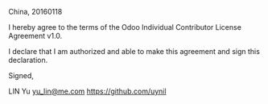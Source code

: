 China, 20160118

I hereby agree to the terms of the Odoo Individual Contributor License
Agreement v1.0.

I declare that I am authorized and able to make this agreement and sign this
declaration.

Signed,

LIN Yu yu_lin@me.com https://github.com/uynil
